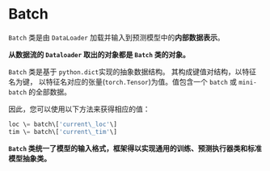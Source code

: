 # Batch

`Batch` 类是由 `DataLoader` 加载并输入到预测模型中的**内部数据表示**。

**从数据流的 `Dataloader` 取出的对象都是 `Batch` 类的对象。**

`Batch` 类是基于 `python.dict`实现的抽象数据结构。 其构成键值对结构，以特征名为键， 以特征名对应的张量(`torch.Tensor`)为值。值包含一个 `batch` 或 `mini-batch` 的全部数据。

因此，您可以使用以下方法来获得相应的值：
```python
loc \= batch\['current\_loc'\]
tim \= batch\['current\_tim'\]
```
**`Batch` 类统一了模型的输入格式，框架得以实现通用的训练、预测执行器类和标准模型抽象类。**
